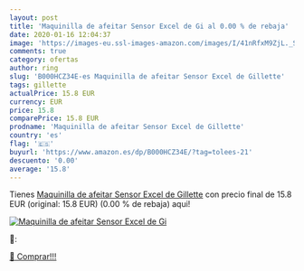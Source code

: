 ```yaml
---
layout: post
title: 'Maquinilla de afeitar Sensor Excel de Gi al 0.00 % de rebaja'
date: 2020-01-16 12:04:37
image: 'https://images-eu.ssl-images-amazon.com/images/I/41nRfxM9ZjL._SL200_.jpg'
comments: true
category: ofertas
author: ring
slug: 'B000HCZ34E-es Maquinilla de afeitar Sensor Excel de Gillette'
tags: gillette
actualPrice: 15.8 EUR
currency: EUR
price: 15.8
comparePrice: 15.8 EUR
prodname: 'Maquinilla de afeitar Sensor Excel de Gillette'
country: 'es'
flag: '🇪🇸'
buyurl: 'https://www.amazon.es/dp/B000HCZ34E/?tag=tolees-21'
descuento: '0.00'
average: '15.8'
---
```


Tienes [Maquinilla de afeitar Sensor Excel de Gillette](https://www.amazon.es/dp/B000HCZ34E/?tag=tolees-21) con precio final de  15.8 EUR (original: 15.8 EUR) (0.00 %  de rebaja) aqui!

[![Maquinilla de afeitar Sensor Excel de Gi](https://images-eu.ssl-images-amazon.com/images/I/41nRfxM9ZjL._SL200_.jpg)](https://www.amazon.es/dp/B000HCZ34E/?tag=tolees-21)

🔎:


[🛒 Comprar!!!](https://www.amazon.es/dp/B000HCZ34E/?tag=tolees-21)
